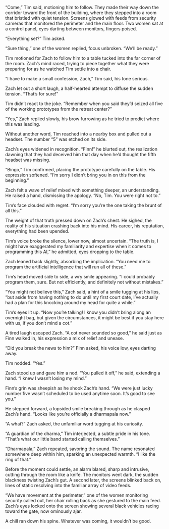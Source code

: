 “Come,” Tim said, motioning him to follow. They made their way down the corridor toward the front of the building, where they stepped into a room that bristled with quiet tension. Screens glowed with feeds from security cameras that monitored the perimeter and the main floor. Two women sat at a control panel, eyes darting between monitors, fingers poised. 

“Everything set?” Tim asked. 

“Sure thing,” one of the women replied, focus unbroken. “We’ll be ready.” 

Tim motioned for Zach to follow him to a table tucked into the far corner of the room. Zach’s mind raced, trying to piece together what they were preparing for as he watched Tim settle into a chair. 

“I have to make a small confession, Zach,” Tim said, his tone serious. 

Zach let out a short laugh, a half-hearted attempt to diffuse the sudden tension. “That’s for sure!” 

Tim didn’t react to the joke. “Remember when you said they’d seized all five of the working prototypes from the retreat center?” 

“Yes,” Zach replied slowly, his brow furrowing as he tried to predict where this was leading. 

Without another word, Tim reached into a nearby box and pulled out a headset. The number “5” was etched on its side. 

Zach’s eyes widened in recognition. “Finn!” he blurted out, the realization dawning that they had deceived him that day when he’d thought the fifth headset was missing. 

“Bingo,” Tim confirmed, placing the prototype carefully on the table. His expression softened. “I’m sorry I didn’t bring you in on this from the beginning.” 

Zach felt a wave of relief mixed with something deeper, an understanding. He raised a hand, dismissing the apology. “No, Tim. You were right not to.” 

Tim’s face clouded with regret. “I’m sorry you’re the one taking the brunt of all this.” 

The weight of that truth pressed down on Zach’s chest. He sighed, the reality of his situation crashing back into his mind. His career, his reputation, everything had been upended. 

Tim’s voice broke the silence, lower now, almost uncertain. “The truth is, I might have exaggerated my familiarity and expertise when it comes to programming this AI,” he admitted, eyes dropping to the table. 

Zach leaned back slightly, absorbing the implication. “You need me to program the artificial intelligence that will run all of these.” 

Tim’s head moved side to side, a wry smile appearing. “I could probably program them, sure. But not efficiently, and definitely not without mistakes.” 

“You might not believe this,” Zach said, a hint of a smile tugging at his lips, “but aside from having nothing to do until my first court date, I’ve actually had a plan for this knocking around my head for quite a while.” 

Tim’s eyes lit up. “Now you’re talking! I know you didn’t bring along an overnight bag, but given the circumstances, it might be best if you stay here with us, if you don’t mind a cot.” 

A tired laugh escaped Zach. “A cot never sounded so good,” he said just as Finn walked in, his expression a mix of relief and unease. 

“Did you break the news to him?” Finn asked, his voice low, eyes darting away. 

Tim nodded. “Yes.” 

Zach stood up and gave him a nod. “You pulled it off,” he said, extending a hand. “I knew I wasn’t losing my mind.” 

Finn’s grin was sheepish as he shook Zach’s hand. “We were just lucky number five wasn’t scheduled to be used anytime soon. It’s good to see you.” 

He stepped forward, a lopsided smile breaking through as he clasped Zach’s hand. “Looks like you’re officially a dharmapala now.” 

“A what?” Zach asked, the unfamiliar word tugging at his curiosity. 

“A guardian of the dharma,” Tim interjected, a subtle pride in his tone. “That’s what our little band started calling themselves.” 

“Dharmapala,” Zach repeated, savoring the sound. The name resonated somewhere deep within him, sparking an unexpected warmth. “I like the ring of that.” 

Before the moment could settle, an alarm blared, sharp and intrusive, cutting through the room like a knife. The monitors went dark, the sudden blackness twisting Zach’s gut. A second later, the screens blinked back on, lines of static resolving into the familiar array of video feeds. 

“We have movement at the perimeter,” one of the women monitoring security called out, her chair rolling back as she gestured to the main feed. Zach’s eyes locked onto the screen showing several black vehicles racing toward the gate, now ominously ajar. 

A chill ran down his spine. Whatever was coming, it wouldn’t be good.
